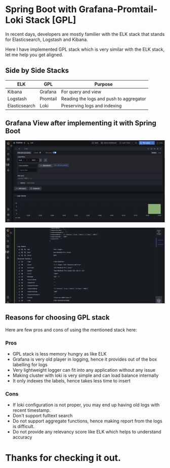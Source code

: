# Spring Boot with Grafana-Promtail-Loki Stack [GPL]
In recent days, developers are mostly familier with the ELK stack that stands for Elasticsearch, Logstash and Kibana.

Here I have implemented GPL stack which is very similar with the ELK stack, let me help you get aligned.

## Side by Side Stacks

| ELK           | GPL      | Purpose                                 |
|---------------|----------|-----------------------------------------|
| Kibana        | Grafana  | For query and view                      |
| Logstash      | Promtail | Reading the logs and push to aggregator |
| Elasticsearch | Loki     | Preserving logs and indexing            |

## Grafana View after implementing it with Spring Boot

![MarineGEO circle logo](grafana_views/query_panel_view.png "Query Panel View")

![MarineGEO circle logo](grafana_views/single_request_log.png "Single Request View")

## Reasons for choosing GPL stack
Here are few pros and cons of using the mentioned stack here:

### Pros

- GPL stack is less memory hungry as like ELK
- Grafana is very old player in logging, hence it provides out of the box labelling for logs
- Very lightweight logger can fit into any application without any issue
- Making cluster with loki is very simple and can load balance internally
- It only indexes the labels, hence takes less time to insert

### Cons

- If loki configuration is not proper, you may end up having old logs with recent timestamp.
- Don't support fulltext search
- Do not support aggregate functions, hence making report from the logs is difficult.
- Do not provide any relevancy score like ELK which helps to understand accuracy

# Thanks for checking it out.